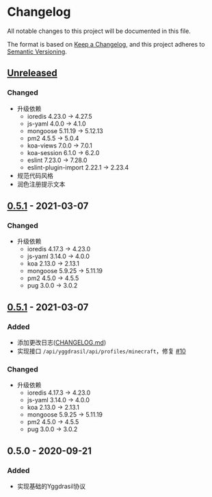 # Changelog

All notable changes to this project will be documented in this file.

The format is based on [Keep a Changelog](https://keepachangelog.com/en/1.0.0/),
and this project adheres to [Semantic Versioning](https://semver.org/spec/v2.0.0.html).

## [Unreleased]

### Changed
- 升级依赖
  - ioredis 4.23.0 -> 4.27.5
  - js-yaml 4.0.0 -> 4.1.0
  - mongoose 5.11.19 -> 5.12.13
  - pm2 4.5.5 -> 5.0.4
  - koa-views 7.0.0 -> 7.0.1
  - koa-session 6.1.0 -> 6.2.0
  - eslint 7.23.0 -> 7.28.0
  - eslint-plugin-import 2.22.1 -> 2.23.4
- 规范代码风格
- 润色注册提示文本

## [0.5.1] - 2021-03-07

### Changed
- 升级依赖
  - ioredis 4.17.3 -> 4.23.0
  - js-yaml 3.14.0 -> 4.0.0
  - koa 2.13.0 -> 2.13.1
  - mongoose 5.9.25 -> 5.11.19
  - pm2 4.5.0 -> 4.5.5
  - pug 3.0.0 -> 3.0.2

## [0.5.1] - 2021-03-07
### Added
- 添加更改日志([CHANGELOG.md])
- 实现接口 `/api/yggdrasil/api/profiles/minecraft`，修复 [#10](https://github.com/GHAuth-Team/ghauth/issues/10)

### Changed
- 升级依赖
  - ioredis 4.17.3 -> 4.23.0
  - js-yaml 3.14.0 -> 4.0.0
  - koa 2.13.0 -> 2.13.1
  - mongoose 5.9.25 -> 5.11.19
  - pm2 4.5.0 -> 4.5.5
  - pug 3.0.0 -> 3.0.2

## 0.5.0 - 2020-09-21
### Added
- 实现基础的Yggdrasil协议

[CHANGELOG.md]: /CHANGELOG.md
[Unreleased]: https://github.com/GHAuth-Team/ghauth/compare/main...dev
[0.5.1]: https://github.com/GHAuth-Team/ghauth/releases/tag/v0.5.1
